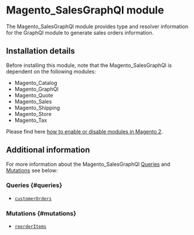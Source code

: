 # Magento_SalesGraphQl module

The Magento_SalesGraphQl module provides type and resolver information for the GraphQl module to generate sales orders information.

## Installation details

Before installing this module, note that the Magento_SalesGraphQl is dependent on the following modules:

- Magento_Catalog
- Magento_GraphQl
- Magento_Quote
- Magento_Sales
- Magento_Shipping
- Magento_Store
- Magento_Tax

Please find here [how to enable or disable modules in Magento 2](https://devdocs.magento.com/guides/v2.4/install-gde/install/cli/install-cli-subcommands-enable.html).

## Additional information

For more information about the Magento_SalesGraphQl [Queries](#queries) and [Mutations](#mutations) see below:

### Queries {#queries}

- [`customerOrders`](https://devdocs.magento.com/guides/v2.4/graphql/queries/customer-orders.html)

### Mutations {#mutations}

- [`reorderItems`](https://devdocs.magento.com/guides/v2.4/graphql/mutations/reorder-items.html)
